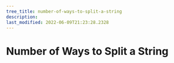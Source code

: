 ```yaml
---
tree_title: number-of-ways-to-split-a-string
description: 
last_modified: 2022-06-09T21:23:28.2328
---
```


# Number of Ways to Split a String
